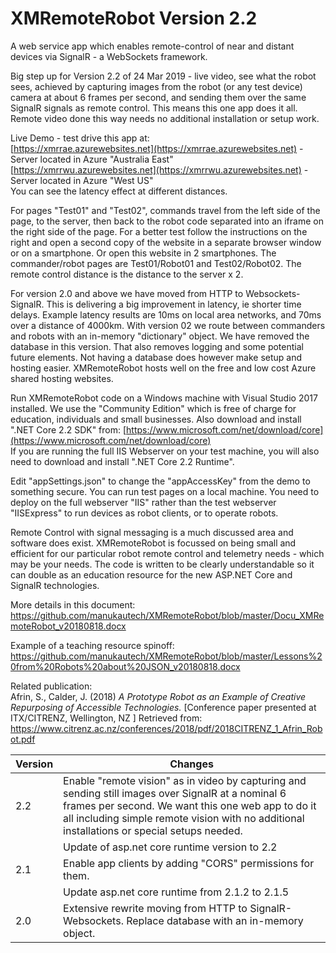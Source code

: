# XMRemoteRobot Version 2.2
A web service app which enables remote-control of near and distant devices via SignalR - a WebSockets framework.

Big step up for Version 2.2 of 24 Mar 2019 - live video, see what the robot sees, achieved by capturing images from the robot (or any test device) camera at about 6 frames per second, and sending them over the same SignalR signals as remote control. This means this one app does it all. Remote video done this way needs no additional installation or setup work.
  
Live Demo - test drive this app at:   
[https://xmrrae.azurewebsites.net](https://xmrrae.azurewebsites.net) - Server located in Azure "Australia East"  
[https://xmrrwu.azurewebsites.net](https://xmrrwu.azurewebsites.net) - Server located in Azure "West US"   
You can see the latency effect at different distances.  
  
For pages "Test01" and "Test02", commands travel from the left side of the page, to the server, then back to the robot code separated into an iframe on the right side of the page. For a better test follow the instructions on the right and open a second copy of the website in a separate browser window or on a smartphone. Or open this website in 2 smartphones. The commander/robot pages are Test01/Robot01 and Test02/Robot02. The remote control distance is the distance to the server x 2.

For version 2.0 and above we have moved from HTTP to Websockets-SignalR. This is delivering a big improvement in latency, ie shorter time delays. Example latency results are 10ms on local area networks, and 70ms over a distance of 4000km. With version 02 we route between commanders and robots with an in-memory "dictionary" object. We have removed the database in this version. That also removes logging and some potential future elements. Not having a database does however make setup and hosting easier. XMRemoteRobot hosts well on the free and low cost Azure shared hosting websites.

Run XMRemoteRobot code on a Windows machine with Visual Studio 2017 installed. We use the "Community Edition" which is free of charge for education, individuals and small businesses. Also download and install ".NET Core 2.2 SDK" from:
[https://www.microsoft.com/net/download/core](https://www.microsoft.com/net/download/core)  
If you are running the full IIS Webserver on your test machine, you will also need to download and install ".NET Core 2.2 Runtime".  

Edit "appSettings.json" to change the "appAccessKey" from the demo to something secure. You can run test pages on a local machine. You need to deploy on the full webserver "IIS" rather than the test webserver "IISExpress" to run devices as robot clients, or to operate robots.

Remote Control with signal messaging is a much discussed area and software does exist. XMRemoteRobot is focussed on being small and efficient for our particular robot remote control and telemetry needs - which may be your needs. The code is written to be clearly understandable so it can double as an education resource for the new ASP.NET Core and SignalR technologies. 

More details in this document: https://github.com/manukautech/XMRemoteRobot/blob/master/Docu_XMRemoteRobot_v20180818.docx  

Example of a teaching resource spinoff: https://github.com/manukautech/XMRemoteRobot/blob/master/Lessons%20from%20Robots%20about%20JSON_v20180818.docx  
  
Related publication:  
Afrin, S., Calder, J. (2018) *A Prototype Robot as an Example of Creative Repurposing of Accessible Technologies.* \[Conference paper presented at ITX/CITRENZ, Wellington, NZ \] Retrieved from:  
https://www.citrenz.ac.nz/conferences/2018/pdf/2018CITRENZ_1_Afrin_Robot.pdf

 
|Version|Changes| 
| ----- | ------------------------------------------------------------------------------------------------- |
|2.2   |Enable "remote vision" as in video by capturing and sending still images over SignalR at a nominal 6 frames per second. We want this one web app to do it all including simple remote vision with no additional installations or special setups needed.|                 
|      |Update of asp.net core runtime version to 2.2 |
|2.1   |Enable app clients by adding "CORS" permissions for them.|  
|      |Update asp.net core runtime from 2.1.2 to 2.1.5  |
2.0    |Extensive rewrite moving from HTTP to SignalR-Websockets. Replace database with an in-memory object. |
